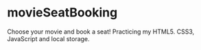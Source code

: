 # movieSeatBooking

Choose your movie and book a seat! Practicing my HTML5. CSS3, JavaScript and local storage. 
